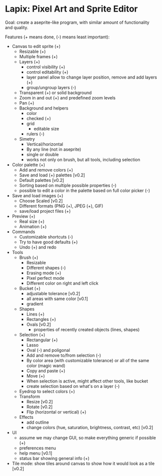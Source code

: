 # Lapix: Pixel Art and Sprite Editor

Goal: create a aseprite-like program, with similar amount of functionality and
quality.

Features (+ means done, (-) means least important):

- Canvas to edit sprite (+)
  - Resizable (+)
  - Multiple frames (+)
  - Layers (+)
    - control visibility (+)
    - control editability (+)
    - layer panel allow to change layer position, remove and add layers (+)
    - group/ungroup layers (-)
  - Transparent (+) or solid background
  - Zoom in and out (+) and predefined zoom levels
  - Pan (+)
  - Background and helpers
    - color
    - checked (+)
    - grid
      - editable size
    - rulers (-)
  - Simetry
    - Vertical/horizontal
    - By any line (not in aseprite)
    - single or double
    - works not only on brush, but all tools, including selection
- Color palette (+)
  - Add and remove colors (+)
  - Save and load (+) palettes [v0.2]
  - Default palettes [v0.2]
  - Sorting based on multiple possible properties (-)
  - possible to edit a color in the palette based on full color picker (-)
- Save and load images (+)
  - Choose Scaled [v0.2]
  - Different formats (PNG (+), JPEG (+), GIF)
  - save/load project files (+)
- Preview (+)
  - Real size (+)
  - Animation (+)
- Commands
  - Customizable shortcuts (-)
  - Try to have good defaults (+)
  - Undo (+) and redo
- Tools
  - Brush (+)
    - Resizable
    - Different shapes (-)
    - Erasing mode (+)
    - Pixel perfect mode
    - Different color on right and left click
  - Bucket (+)
    - adjustable tolerance [v0.2]
    - all areas with same color [v0.1]
    - gradient
  - Shapes
    - Lines (+)
    - Rectangles (+)
    - Ovals [v0.2]
      - properties of recently created objects (lines, shapes)
  - Selection (+)
    - Rectangular (+)
    - Lasso
    - Oval (-) and poligonal
    - Add and remove to/from selection (-)
    - By color area (with customizable tolerance) or all of the same color
      (magic wand)
    - Copy and paste (+)
    - Move (+)
    - When selection is active, might affect other tools, like bucket
    - create selection based on what's on a layer (-)
  - Eyedrop to select colors (+)
  - Transform
    - Resize [v0.2]
    - Rotate [v0.2]
    - Flip (horizontal or vertical) (+)
  - Effects
    - add outline
    - change colors (hue, saturation, brightness, contrast, etc) [v0.2]
- UI
  - assume we may change GUI, so make everything generic if possible (+)
  - preferences menu
  - help menu [v0.1]
  - status bar showing general info (+)
- Tile mode: show tiles around canvas to show how it would look as a tile [v0.2]

